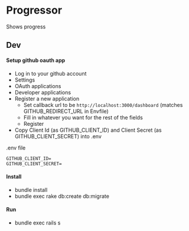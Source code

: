 # Progressor
Shows progress

## Dev

#### Setup github oauth app
- Log in to your github account
- Settings
- OAuth applications
- Developer applications
- Register a new application
  - Set callback url to be `http://localhost:3000/dashboard` (matches GITHUB_REDIRECT_URL in Envfile)
  - Fill in whatever you want for the rest of the fields
  - Register
- Copy Client Id (as GITHUB_CLIENT_ID) and Client Secret (as GITHUB_CLIENT_SECRET) into .env

.env file
```
GITHUB_CLIENT_ID=
GITHUB_CLIENT_SECRET=
```

#### Install
- bundle install
- bundle exec rake db:create db:migrate

#### Run
- bundle exec rails s

